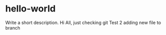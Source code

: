 # hello-world
Write a short description.
Hi All, just checking git
Test 2 adding new file to branch
